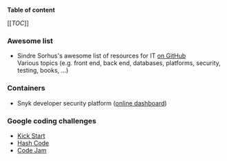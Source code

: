 **Table of content**

[[_TOC_]]

### Awesome list

* Sindre Sorhus's awesome list of resources for IT [on GitHub](https://github.com/sindresorhus/awesome#contents)  
Various topics (e.g. front end, back end, databases, platforms, security, testing, books, ...)

### Containers

* Snyk developer security platform ([online dashboard](https://partners.snyk.io/English/Partner/home.aspx))

### Google coding challenges

* [Kick Start](https://codingcompetitions.withgoogle.com/kickstart)
* [Hash Code](https://codingcompetitions.withgoogle.com/hashcode)
* [Code Jam](https://codingcompetitions.withgoogle.com/codejam)